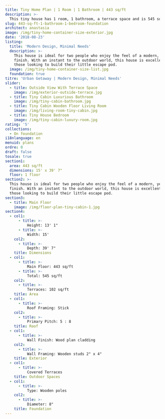 ```yaml
---
title: Tiny Home Plan | 1 Room | 1 Bathroom | 443 sq/ft
description: >-
  This tiny house has 1 room, 1 bathroom, a terrace space and is 545 sq/ft, with 443 habitable sq/ft. It is 15' by 40', including the terrace space. It is on a wooden poles foundation.
slug: 443-sq-ft-1-bathroom-1-bedroom-foundation
architect: anastasia
image: /img/tiny-home-container-size-exterior.jpg
date: '2018-08-23'
listing:
  title: 'Modern Design, Minimal Needs'
  description: >-
    This house is ideal for two people who enjoy the feel of a modern, yet warm
    finish. With an instant to the outdoor world, this house is excellent for
    those looking to build their little escape pod.
  image: /img/tiny-home-container-size-list.jpg
  foundation: true
titre: 'Urban Getaway | Modern Design, Minimal Needs'
slider:
  - title: Outside View With Terrace Space
    image: /img/exterior-outside-terrace.jpg
  - title: Tiny Cabin Luxurious Bathroom
    image: /img/tiny-cabin-bathroom.jpg
  - title: Tiny Cabin Wooden Floor Living Room
    image: /img/living-room-tiny-cabin.jpg
  - title: Tiny House Bedroom
    image: /img/tiny-cabin-luxury-room.jpg
rating: '5'
collections:
  - On foundation
i18nlanguage: en
menuid: plans
ordre: 0
draft: false
tosale: true
section1:
  area: 443 sq/ft
  dimensions: 15' x 39' 7"
  floor: 1 floor
section2: >-
  This house is ideal for two people who enjoy the feel of a modern, yet warm
  finish. With an instant to the outdoor world, this house is excellent for
  those looking to build their little escape pod.
section3:
  - title: Main Floor
    image: /img/floor-plan-tiny-cabin-1.jpg
section4:
  - col1:
      - title: >-
          Height: 13' 1"
      - title: >- 
          Width: 15'
    col2:
      - title: >-
          Depth: 39' 7"
    title: Dimensions
  - col1:
      - title: >-
          Main Floor: 443 sq/ft
      - title: >-
          Total: 545 sq/ft
    col2:
      - title: >-
          Terraces: 102 sq/ft
    title: Area
  - col1:
      - title: >-
          Roof Framing: Stick
    col2:
      - title: >-
          Primary Pitch: 5 : 8
    title: Roof
  - col1:
      - title: >-
          Wall Finish: Wood plan cladding
    col2:
      - title: >-
          Wall Framing: Wooden studs 2" x 4"
    title: Exterior
  - col1:
      - title: >-
          Covered Terraces
    title: Outdoor Spaces
  - col1:
      - title: >-
          Type: Wooden poles
    col2:
      - title: >-
          Diameter: 8"
    title: Foundation
---
```


